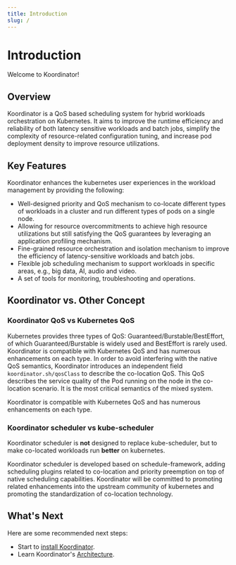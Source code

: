 ```yaml
---
title: Introduction
slug: /
---
```


# Introduction

Welcome to Koordinator!

## Overview

Koordinator is a QoS based scheduling system for hybrid workloads orchestration on Kubernetes. It aims to improve the runtime efficiency and reliability of both latency sensitive workloads and batch jobs, simplify the complexity of resource-related configuration tuning, and increase pod deployment density to improve resource utilizations.


## Key Features

Koordinator enhances the kubernetes user experiences in the workload management by providing the following:

- Well-designed priority and QoS mechanism to co-locate different types of workloads in a cluster and run different types of pods on a single node.
- Allowing for resource overcommitments to achieve high resource utilizations but still satisfying the QoS guarantees by leveraging an application profiling mechanism.
- Fine-grained resource orchestration and isolation mechanism to improve the efficiency of latency-sensitive workloads and batch jobs.
- Flexible job scheduling mechanism to support workloads in specific areas, e.g., big data, AI, audio and video.
- A set of tools for monitoring, troubleshooting and operations.


## Koordinator vs. Other Concept

### Koordinator QoS vs Kubernetes QoS

Kubernetes provides three types of QoS: Guaranteed/Burstable/BestEffort, of which Guaranteed/Burstable is widely used and BestEffort is rarely used. Koordinator is compatible with Kubernetes QoS and has numerous enhancements on each type. In order to avoid interfering with the native QoS semantics, Koordinator introduces an independent field ```koordinator.sh/qosClass``` to describe the co-location QoS. This QoS describes the service quality of the Pod running on the node in the co-location scenario. It is the most critical semantics of the mixed system.

Koordinator is compatible with Kubernetes QoS and has numerous enhancements on each type.

### Koordinator scheduler vs kube-scheduler

Koordinator scheduler is **not** designed to replace kube-scheduler, but to make co-located workloads run **better** on kubernetes.

Koordinator scheduler is developed based on schedule-framework, adding scheduling plugins related to co-location and priority preemption on top of native scheduling capabilities. Koordinator will be committed to promoting related enhancements into the upstream community of kubernetes and promoting the standardization of co-location technology.


## What's Next

Here are some recommended next steps:

- Start to [install Koordinator](./installation).
- Learn Koordinator's [Architecture](key-designs/overview).


